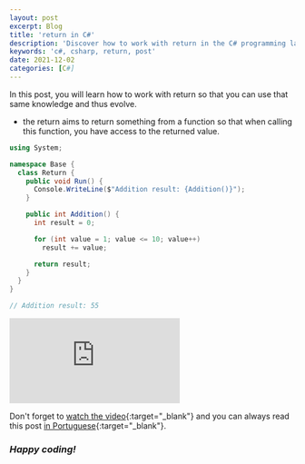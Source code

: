 ```yaml
---
layout: post
excerpt: Blog
title: 'return in C#'
description: 'Discover how to work with return in the C# programming language. Get answers to your questions with the theory and examples presented.'
keywords: 'c#, csharp, return, post'
date: 2021-12-02
categories: [C#]
---
```


In this post, you will learn how to work with return so that you can use that same knowledge and thus evolve.

- the return aims to return something from a function so that when calling this function, you have access to the returned value.

```csharp
using System;

namespace Base {
  class Return {
    public void Run() {
      Console.WriteLine($"Addition result: {Addition()}");
    }

    public int Addition() {
      int result = 0;

      for (int value = 1; value <= 10; value++)
        result += value;

      return result;
    }
  }
}

// Addition result: 55
```

<div class="video-container">
  <iframe src="https://www.youtube.com/embed/-WPMAO60yQ8" frameborder="0" allowfullscreen></iframe>
</div>

Don't forget to [watch the video](https://youtu.be/-WPMAO60yQ8){:target="\_blank"} and you can always read this post [in Portuguese](https://caffeinealgorithm.com/blog/20211202/return-em-csharp/){:target="\_blank"}.

### _Happy coding!_
